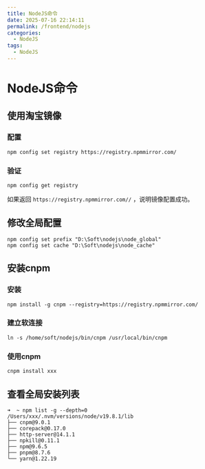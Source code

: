 ```yaml
---
title: NodeJS命令
date: 2025-07-16 22:14:11
permalink: /frontend/nodejs
categories:
  - NodeJS
tags:
  - NodeJS
---
```


# NodeJS命令

## 使用淘宝镜像

### 配置

```shell
npm config set registry https://registry.npmmirror.com/
```

### 验证

```shell
npm config get registry
```

如果返回 `https://registry.npmmirror.com//` ，说明镜像配置成功。

## 修改全局配置

```shell
npm config set prefix "D:\Soft\nodejs\node_global"
npm config set cache "D:\Soft\nodejs\node_cache"
```

## 安装cnpm

### 安装

```shell
npm install -g cnpm --registry=https://registry.npmmirror.com/
```

### 建立软连接

```shell
ln -s /home/soft/nodejs/bin/cnpm /usr/local/bin/cnpm
```

### 使用cnpm

```shell
cnpm install xxx
```

## 查看全局安装列表

```shell
➜  ~ npm list -g --depth=0
/Users/xxx/.nvm/versions/node/v19.8.1/lib
├── cnpm@9.0.1
├── corepack@0.17.0
├── http-server@14.1.1
├── npkill@0.11.1
├── npm@9.6.5
├── pnpm@8.7.6
└── yarn@1.22.19
```
